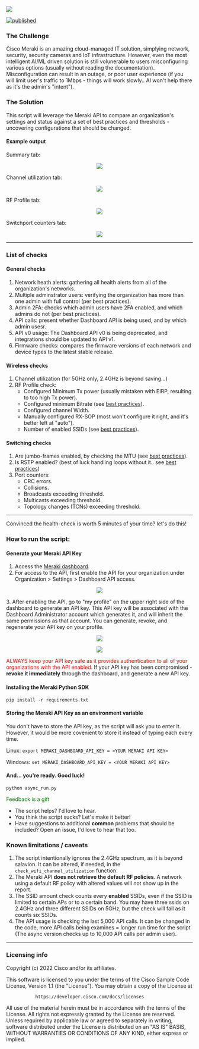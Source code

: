 
<img src="img/meraki_health_check.png">

[![published](https://static.production.devnetcloud.com/codeexchange/assets/images/devnet-published.svg)](https://developer.cisco.com/codeexchange/github/repo/obrigg/Vanilla-ISE)

### The Challenge

Cisco Meraki is an amazing cloud-managed IT solution, simplying network, security, security cameras and IoT infrastructure.
However, even the most intelligent AI/ML driven solution is still volunerable to users misconfiguring various options (usually without reading the documentation). Misconfiguration can result in an outage, or poor user experience (if you will limit user's traffic to 1Mbps - things will work slowly.. AI won't help there as it's the admin's "intent").

### The Solution

This script will leverage the Meraki API to compare an organization's settings and status against a set of best practices and thresholds - uncovering configurations that should be changed.

#### Example output
Summary tab:
<p align="center"><img src="img/summary.png"></p>
Channel utilization tab:
<p align="center"><img src="img/rf_utilization.png"></p>
RF Profile tab:
<p align="center"><img src="img/rf_profile.png"></p>
Switchport counters tab:
<p align="center"><img src="img/switch_port_counters.png"></p>

---
### List of checks
#### General checks
1. Network heath alerts: gathering all health alerts from all of the organization's networks.
2. Multiple adminstrator users: verifying the organization has more than one admin with full control (per best practices).
3. Admin 2FA: checks which admin users have 2FA enabled, and which admins do not (per best practices).
4. API calls: present whether Dashboard API is being used, and by which admin usesr.
5. API v0 usage: The Dashboard API v0 is being deprecated, and integrations should be updated to API v1.
6. Firmware checks: compares the firmware versions of each network and device types to the latest stable release.
#### Wireless checks
1. Channel utilization (for 5GHz only, 2.4GHz is beyond saving...)
2. RF Profile check:
    * Configured Minimum Tx power (usually mistaken with EIRP, resulting to too high Tx power).
    * Configured minimum Bitrate (see [best practices](https://documentation.meraki.com/MR/WiFi_Basics_and_Best_Practices/Multi-SSID_Deployment_Considerations)).
    * Configured channel Width.
    * Manually configured RX-SOP (most won't configure it right, and it's better left at "auto").
    * Number of enabled SSIDs (see [best practices](https://documentation.meraki.com/MR/WiFi_Basics_and_Best_Practices/Multi-SSID_Deployment_Considerations)).

#### Switching checks
1. Are jumbo-frames enabled, by checking the MTU (see [best practices](https://documentation.meraki.com/Architectures_and_Best_Practices/Cisco_Meraki_Best_Practice_Design/Best_Practice_Design_-_MS_Switching/General_MS_Best_Practices)).
2. Is RSTP enabled? (best of luck handling loops without it.. see [best practices](https://documentation.meraki.com/Architectures_and_Best_Practices/Cisco_Meraki_Best_Practice_Design/Best_Practice_Design_-_MS_Switching/General_MS_Best_Practices))
3. Port counters:
    * CRC errors.
    * Collisions.
    * Broadcasts exceeding threshold.
    * Multicasts exceeding threshold.
    * Topology changes (TCNs) exceeding threshold.
---
Convinced the health-check is worth 5 minutes of your time? let's do this!
### How to run the script:

#### Generate your Meraki API Key

1. Access the [Meraki dashboard](dashboard.meraki.com).
2. For access to the API, first enable the API for your organization under Organization > Settings > Dashboard API access.
<p align="center"><img src="img/org_settings.png"></p>
3. After enabling the API, go to "my profile" on the upper right side of the dashboard to generate an API key. This API key will be associated with the Dashboard Administrator account which generates it, and will inherit the same permissions as that account.  You can generate, revoke, and regenerate your API key on your profile.
<p align="center"><img src="img/my_profile.png"></p>
<p align="center"><img src="img/api_access.png"></p>

<span style="color:red">ALWAYS keep your API key safe as it provides authentication to all of your organizations with the API enabled. </span>
If your API key has been compromised - **revoke it immediately** through the dashboard, and generate a new API key.

#### Installing the Meraki Python SDK
`pip install -r requirements.txt`
#### Storing the Meraki API Key as an environment variable
You don't have to store the API key, as the script will ask you to enter it. However, it would be more covenient to store it instead of typing each every time.

Linux:
`export MERAKI_DASHBOARD_API_KEY = <YOUR MERAKI API KEY>`

Windows:
`set MERAKI_DASHBOARD_API_KEY = <YOUR MERAKI API KEY>`

#### And... you're ready. Good luck!

`python async_run.py`

<span style="color:green">Feedback is a gift</span>
* The script helps? I'd love to hear.
* You think the script sucks? Let's make it better!
* Have suggestions to additional **common** problems that should be included? Open an issue, I'd love to hear that too.

### Known limitations / caveats
1. The script intentionally ignores the 2.4GHz spectrum, as it is beyond salavion. It can be altered, if needed, in the `check_wifi_channel_utilization` function.
2. The Meraki API **does not retrieve the default RF policies**. A network using a default RF policy with altered values will not show up in the report.
3. The SSID amount check counts every **enabled** SSIDs, even if the SSID is limited to certain APs or to a certain band. You may have three ssids on 2.4GHz and three different SSIDs on 5GHz, but the check will fail as it counts six SSIDs.
4. The API usage is checking the last 5,000 API calls. It can be changed in the code, more API calls being examines = longer run time for the script (The async version checks up to 10,000 API calls per admin user).
----
### Licensing info
Copyright (c) 2022 Cisco and/or its affiliates.

This software is licensed to you under the terms of the Cisco Sample
Code License, Version 1.1 (the "License"). You may obtain a copy of the
License at

               https://developer.cisco.com/docs/licenses

All use of the material herein must be in accordance with the terms of
the License. All rights not expressly granted by the License are
reserved. Unless required by applicable law or agreed to separately in
writing, software distributed under the License is distributed on an "AS
IS" BASIS, WITHOUT WARRANTIES OR CONDITIONS OF ANY KIND, either express
or implied.
